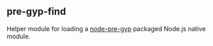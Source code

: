 ## pre-gyp-find

Helper module for loading a [node-pre-gyp](https://github.com/mapbox/node-pre-gyp) packaged Node.js native module.